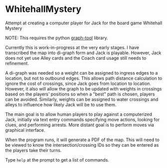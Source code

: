 # WhitehallMystery
Attempt at creating a computer player for Jack for the board game Whitehall Mystery

NOTE: This requires the python [graph-tool](https://graph-tool.skewed.de/static/doc/index.html) library.

Currently this is work-in-progress at the very early stages.  I have transcribed the map into di-graph form and Jack is playable. However, Jack does not yet use Alley cards and the Coach card usage still needs to refinement.

A di-graph was needed so a weight can be assigned to ingress edges to a location, but not to outbound edges.  This allows path distance calculation to ignore the cost of crossings, since Jack goes from location to location.  However, it also will allow the graph to be updated with weights in crossings based on the players' positions so when a "best" path is chosen, players can be avoided.   Similarly, weights can be assigned to water crossings and alleys to influence how likely Jack will be to use them.

The main goal is to allow human players to play against a computerized Jack, initially via text entry commands specifying move actions, looking for clues, and performing arrests. More distant goal is to perform moves via graphical interface.

When the program runs, it will generate a PDF of the map.  This will need to be viewed to know the intersection/crossing IDs so they can be entered as the players take their turns.

Type `help` at the prompt to get a list of commands.

